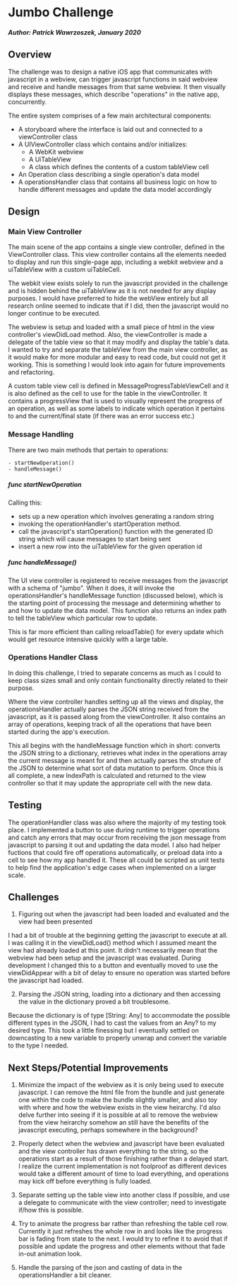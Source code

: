 # Jumbo Challenge
##### Author: Patrick Wawrzoszek, January 2020

## Overview
The challenge was to design a native iOS app that communicates with javascript in a webview, can trigger javascript functions in said webview and receive and handle messages from that same webview. It then visually displays these messages, which describe "operations" in the native app, concurrently.

The entire system comprises of a few main architectural components:

- A storyboard where the interface is laid out and connected to a viewController class
- A UIViewController class which contains and/or initializes:
    - A WebKit webview
    - A UiTableView
    - A class which defines the contents of a custom tableView cell
- An Operation class describing a single operation's data model
- A operationsHandler class that contains all business logic on how to handle different messages and update the data model accordingly

## Design
### Main View Controller
The main scene of the app contains a single view controller, defined in the ViewController class. This view controller contains all the elements needed to display and run this single-page app, including a webkit webview and a uiTableView with a custom uiTableCell.

The webkit view exists solely to run the javascript provided in the challenge and is hidden behind the uiTableView as it is not needed for any display purposes. I would have preferred to hide the webView entirely but all research online seemed to indicate that if I did, then the javascript would no longer continue to be executed.

The webview is setup and loaded with a small piece of html in the view controller's viewDidLoad method. Also, the viewController is made a delegate of the table view so that it may modify and display the table's data. I wanted to try and separate the tableView from the main view controller, as it would make for more modular and easy to read code, but could not get it working. This is something I would look into again for future improvements and refactoring. 

A custom table view cell is defined in MessageProgressTableViewCell and it is also defined as the cell to use for the table in the viewController. It contains a progressView that is used to visually represent the progress of an operation, as well as some labels to indicate which operation it pertains to and the current/final state (if there was an error success etc.) 


### Message Handling
There are two main methods that pertain to operations: 

    - startNewOperation()
    - handleMessage()

##### func startNewOperation     
Calling this:

- sets up a new operation which involves generating a random string
- invoking the operationHandler's startOperation method. 
- call the javascript's startOperation() function with the generated ID string which will cause messages to start being sent
- insert a new row into the uiTableView for the given operation id


##### func handleMessage()
The UI view controller is registered to receive messages from the javascript with a schema of "jumbo". When it does, it will invoke the operationsHandler's handleMessage function (discussed below), which is the starting point of processing the message and determining whether to and how to update the data model. This function also returns an index path to tell the tableView which particular row to update. 

This is far more efficient than calling reloadTable() for every update which would get resource intensive quickly with a large table. 


### Operations Handler Class
In doing this challenge, I tried to separate concerns as much as I could to keep class sizes small and only contain functionality directly related to their purpose. 

Where the view controller handles setting up all the views and display, the operationsHandler actually parses the JSON string received from the javascript, as it is passed along from the viewController. It also contains an array of operations, keeping track of all the operations that have been started during the app's execution.

 This all begins with the handleMessage function which in short: converts the JSON string to a dictionary, retrieves what index in the operations array the current message is meant for and then actually parses the struture of the JSON to determine what sort of data mutation to perform. Once this is all complete, a new IndexPath is calculated and returned to the view controller so that it may update the appropriate cell with the new data.

## Testing
 The operationHandler class was also where the majority of my testing took place. I implemented a button to use during runtime to trigger operations and catch any errors that may occur from receiving the json message from javascript to parsing it out and updating the data model. I also had helper fuctions that could fire off operations automatically, or preload data into a cell to see how my app handled it. These all could be scripted as unit tests to help find the application's edge cases when implemented on a larger scale.

## Challenges
1. Figuring out when the javascript had been loaded and evaluated and the view had been presented

I had a bit of trouble at the beginning getting the javascript to execute at all. I was calling it in the viewDidLoad() method which I assumed meant the view had already loaded at this point. It didn't necessarily mean that the webview had been setup and the javascript was evaluated. During development I changed this to a button and eventually moved to use the viewDidAppear with a bit of delay to ensure no operation was started before the javascript had loaded.

2. Parsing the JSON string, loading into a dictionary and then accessing the value in the dictionary proved a bit troublesome.

Because the dictionary is of type [String: Any] to accommodate the possible different types in the JSON, I had to cast the values from an Any? to my desired type. This took a little finessing but I eventually settled on downcasting to a new variable to properly unwrap and convert the variable to the type I needed.


## Next Steps/Potential Improvements
1. Minimize the impact of the webview as it is only being used to execute javascript. I can remove the html file from the bundle and just generate one within the code to make the bundle slightly smaller, and also toy with where and how the webview exists in the view heirarchy. I'd also delve further into seeing if it is possible at all to remove the webview from the view heirarchy somehow an still have the benefits of the javascript executing, perhaps somewhere in the background?

2. Properly detect when the webview and javascript have been evaluated and the view controller has drawn everything to the string, so the operations start as a result of those finishing rather than a delayed start. I realize the current implementation is not foolproof as different devices would take a different amount of time to load everything, and operations may kick off before everything is fully loaded.

3. Separate setting up the table view into another class if possible, and use a delegate to communicate with the view controller; need to investigate if/how this is possible.

4. Try to animate the progress bar rather than refreshing the table cell row. Currently it just refreshes the whole row in and looks like the progress bar is fading from state to the next. I would try to refine it to avoid that if possible and update the progress and other elements without that fade in-out animation look.

5. Handle the parsing of the json and casting of data in the operationsHandler a bit cleaner. 
